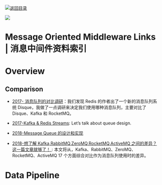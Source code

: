 [![返回目录](https://user-images.githubusercontent.com/5803001/38079637-ff0abcf0-3371-11e8-9b76-ad651620afc7.jpg)](https://github.com/wxyyxc1992/Awesome-Lists)

![](https://img.readitlater.com/i/cdn-images-1.medium.com/max/800/1*LBocICeBuP3FSLPMBLA04g/RS/w1408.png?&ssl=1)

# Message Oriented Middleware Links | 消息中间件资料索引

# Overview

## Comparison

- [2017- 消息队列的对比调研](http://www.jianshu.com/p/f056a74d77a4)：我们发现 Redis 的作者出了一个新的消息队列系统 Disque，我做了一点调研来决定我们使用哪种消息队列，主要对比了 Disque、Kafka 和 RocketMQ。

- [2017-Kafka & Redis Streams](https://parg.co/UsQ): Let’s talk about queue design.

* [2018-Message Queue 的设计和实现](http://mp.weixin.qq.com/s/AgdayVL0pvcwL0amLouu-Q)

* [2018-想了解 Kafka,RabbitMQ,ZeroMQ,RocketMQ,ActiveMQ 之间的差异？这一篇文章就够了！ ](https://mp.weixin.qq.com/s/y3CheyPMJpLpD3pB3lTT9g): 本文将从，Kafka、RabbitMQ、ZeroMQ、RocketMQ、ActiveMQ 17 个方面综合对比作为消息队列使用时的差异。

# Data Pipeline

